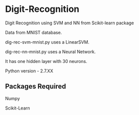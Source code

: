 # Digit-Recognition
Digit Recognition using SVM and NN from Scikit-learn package

Data from MNIST database.

dig-rec-svm-mnist.py uses a LinearSVM.


dig-rec-nn-mnist.py uses a Neural Network.

It has one hidden layer with 30 neurons.

Python version - 2.7.XX

## Packages Required

Numpy

Scikit-Learn


